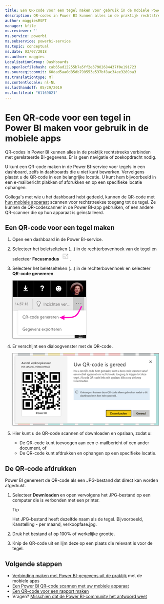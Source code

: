 ```yaml
---
title: Een QR-code voor een tegel maken voor gebruik in de mobiele Power BI-apps
description: QR-codes in Power BI kunnen alles in de praktijk rechtstreeks verbinden met gerelateerde BI-gegevens in de mobiele Power BI-app, zonder zoekopdrachten.
author: maggiesMSFT
manager: kfile
ms.reviewer: ''
ms.service: powerbi
ms.subservice: powerbi-service
ms.topic: conceptual
ms.date: 03/07/2018
ms.author: maggies
LocalizationGroup: Dashboards
ms.openlocfilehash: cab65ad12255b7a5ff2e37902684437f0e191723
ms.sourcegitcommit: 60dad5aa0d85db790553e537bf8ac34ee3289ba3
ms.translationtype: MT
ms.contentlocale: nl-NL
ms.lasthandoff: 05/29/2019
ms.locfileid: "61169021"
---
```

# <a name="create-a-qr-code-for-a-tile-in-power-bi-to-use-in-the-mobile-apps"></a>Een QR-code voor een tegel in Power BI maken voor gebruik in de mobiele apps
QR-codes in Power BI kunnen alles in de praktijk rechtstreeks verbinden met gerelateerde BI-gegevens. Er is geen navigatie of zoekopdracht nodig.

U kunt een QR-code maken in de Power BI-service voor tegels in een dashboard, zelfs in dashboards die u niet kunt bewerken. Vervolgens plaatst u de QR-code in een belangrijke locatie. U kunt hem bijvoorbeeld in een e-mailbericht plakken of afdrukken en op een specifieke locatie ophangen. 

Collega's met wie u het dashboard hebt gedeeld, kunnen de QR-code met [hun mobiele apparaat](consumer/mobile/mobile-apps-qr-code.md) scannen voor rechtstreekse toegang tot de tegel. Ze kunnen de QR-codescanner in de Power BI-app gebruiken, of een andere QR-scanner die op hun apparaat is geïnstalleerd.


## <a name="create-a-qr-code-for-a-tile"></a>Een QR-code voor een tegel maken
1. Open een dashboard in de Power BI-service.
2. Selecteer het beletselteken (...) in de rechterbovenhoek van de tegel en selecteer **Focusmodus** ![](media/service-create-qr-code-for-tile/fullscreen-icon.jpg).
3. Selecteer het beletselteken (...) in de rechterbovenhoek en selecteer **QR-code genereren**. 
   
    ![](media/service-create-qr-code-for-tile/power-bi-create-qr-code-tile.png)
4. Er verschijnt een dialoogvenster met de QR-code. 
   
    ![](media/service-create-qr-code-for-tile/pbi_qrcode_opportunity_count.png)
5. Hier kunt u de QR-code scannen of downloaden en opslaan, zodat u: 
   
   * De QR-code kunt toevoegen aan een e-mailbericht of een ander document, of 
   * De QR-code kunt afdrukken en ophangen op een specifieke locatie. 

## <a name="print-the-qr-code"></a>De QR-code afdrukken
Power BI genereert de QR-code als een JPG-bestand dat direct kan worden afgedrukt. 

1. Selecteer **Downloaden** en open vervolgens het JPG-bestand op een computer die is verbonden met een printer.  
   
   > [!TIP]
   > Het JPG-bestand heeft dezelfde naam als de tegel. Bijvoorbeeld, Kanstelling - per maand, verkoopfase.jpg.
   > 
   > 
2. Druk het bestand af op 100% of werkelijke grootte.  
3. Knip de QR-code uit en lijm deze op een plaats die relevant is voor de tegel. 

## <a name="next-steps"></a>Volgende stappen
* [Verbinding maken met Power BI-gegevens uit de praktijk](consumer/mobile/mobile-apps-data-in-real-world-context.md) met de mobiele apps
* [Een Power BI QR-code scannen met uw mobiele apparaat](consumer/mobile/mobile-apps-qr-code.md)
* [Een QR-code voor een rapport maken](service-create-qr-code-for-report.md)
* Vragen? [Misschien dat de Power BI-community het antwoord weet](http://community.powerbi.com/)

